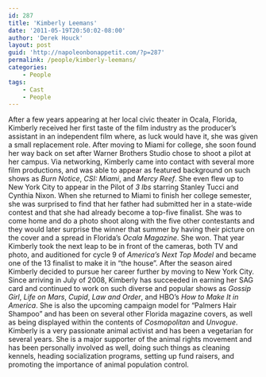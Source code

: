 ```yaml
---
id: 287
title: 'Kimberly Leemans'
date: '2011-05-19T20:50:02-08:00'
author: 'Derek Houck'
layout: post
guid: 'http://napoleonbonappetit.com/?p=287'
permalink: /people/kimberly-leemans/
categories:
    - People
tags:
    - Cast
    - People
---
```


After a few years appearing at her local civic theater in Ocala, Florida, Kimberly received her first taste of the film industry as the producer’s assistant in an independent film where, as luck would have it, she was given a small replacement role. After moving to Miami for college, she soon found her way back on set after Warner Brothers Studio chose to shoot a pilot at her campus. Via networking, Kimberly came into contact with several more film productions, and was able to appear as featured background on such shows as *Burn Notice*, *CSI: Miami*, and *Mercy Reef*. She even flew up to New York City to appear in the Pilot of *3 lbs* starring Stanley Tucci and Cynthia Nixon. When she returned to Miami to finish her college semester, she was surprised to find that her father had submitted her in a state-wide contest and that she had already become a top-five finalist. She was to come home and do a photo shoot along with the five other contestants and they would later surprise the winner that summer by having their picture on the cover and a spread in Florida’s *Ocala Magazine*. She won. That year Kimberly took the next leap to be in front of the cameras, both TV and photo, and auditioned for cycle 9 of *America’s Next Top Model* and became one of the 13 finalist to make it in “the house”. After the season aired Kimberly decided to pursue her career further by moving to New York City. Since arriving in July of 2008, Kimberly has succeeded in earning her SAG card and continued to work on such diverse and popular shows as *Gossip Girl*, *Life on Mars*, *Cupid*, *Law and Order*, and HBO’s *How to Make It in America*. She is also the upcoming campaign model for “Palmers Hair Shampoo” and has been on several other Florida magazine covers, as well as being displayed within the contents of *Cosmopolitan* and *Unvogue*. Kimberly is a very passionate animal activist and has been a vegetarian for several years. She is a major supporter of the animal rights movement and has been personally involved as well, doing such things as cleaning kennels, heading socialization programs, setting up fund raisers, and promoting the importance of animal population control.